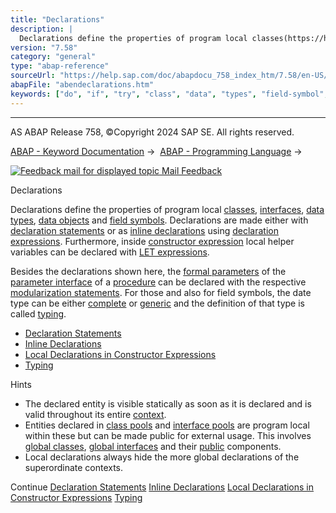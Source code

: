 ```yaml
---
title: "Declarations"
description: |
  Declarations define the properties of program local classes(https://help.sap.com/doc/abapdocu_758_index_htm/7.58/en-US/abenclass_glosry.htm 'Glossary Entry'), interfaces(https://help.sap.com/doc/abapdocu_758_index_htm/7.58/en-US/abenoo_intf_glosry.htm 'Glossary Entry'), data types(https://help
version: "7.58"
category: "general"
type: "abap-reference"
sourceUrl: "https://help.sap.com/doc/abapdocu_758_index_htm/7.58/en-US/abendeclarations.htm"
abapFile: "abendeclarations.htm"
keywords: ["do", "if", "try", "class", "data", "types", "field-symbol", "abendeclarations"]
---
```


* * *

AS ABAP Release 758, ©Copyright 2024 SAP SE. All rights reserved.

[ABAP - Keyword Documentation](https://help.sap.com/doc/abapdocu_758_index_htm/7.58/en-US/abenabap.htm) →  [ABAP - Programming Language](https://help.sap.com/doc/abapdocu_758_index_htm/7.58/en-US/abenabap_reference.htm) → 

 [![](Mail.gif?object=Mail.gif "Feedback mail for displayed topic") Mail Feedback](mailto:f1_help@sap.com?subject=Feedback%20on%20ABAP%20Documentation&body=Document:%20Declarations%2C%20ABENDECLARATIONS%2C%20758%0D%0A%0D%0AError:%0D%0A%0D%0A%0D%0A%0D%0ASuggestion%20for%20improvement:)

Declarations

Declarations define the properties of program local [classes](https://help.sap.com/doc/abapdocu_758_index_htm/7.58/en-US/abenclass_glosry.htm "Glossary Entry"), [interfaces](https://help.sap.com/doc/abapdocu_758_index_htm/7.58/en-US/abenoo_intf_glosry.htm "Glossary Entry"), [data types](https://help.sap.com/doc/abapdocu_758_index_htm/7.58/en-US/abendata_type_glosry.htm "Glossary Entry"), [data objects](https://help.sap.com/doc/abapdocu_758_index_htm/7.58/en-US/abendata_object_glosry.htm "Glossary Entry") and [field symbols](https://help.sap.com/doc/abapdocu_758_index_htm/7.58/en-US/abenfield_symbol_glosry.htm "Glossary Entry"). Declarations are made either with [declaration statements](https://help.sap.com/doc/abapdocu_758_index_htm/7.58/en-US/abendeclaration_statement_glosry.htm "Glossary Entry") or as [inline declarations](https://help.sap.com/doc/abapdocu_758_index_htm/7.58/en-US/abeninline_declaration_glosry.htm "Glossary Entry") using [declaration expressions](https://help.sap.com/doc/abapdocu_758_index_htm/7.58/en-US/abendeclaration_expression_glosry.htm "Glossary Entry"). Furthermore, inside [constructor expression](https://help.sap.com/doc/abapdocu_758_index_htm/7.58/en-US/abenconstructor_expression_glosry.htm "Glossary Entry") local helper variables can be declared with [LET expressions](https://help.sap.com/doc/abapdocu_758_index_htm/7.58/en-US/abenlet_expression_glosry.htm "Glossary Entry").

Besides the declarations shown here, the [formal parameters](https://help.sap.com/doc/abapdocu_758_index_htm/7.58/en-US/abenformal_parameter_glosry.htm "Glossary Entry") of the [parameter interface](https://help.sap.com/doc/abapdocu_758_index_htm/7.58/en-US/abenparameter_interface_glosry.htm "Glossary Entry") of a [procedure](https://help.sap.com/doc/abapdocu_758_index_htm/7.58/en-US/abenprocedure_glosry.htm "Glossary Entry") can be declared with the respective [modularization statements](https://help.sap.com/doc/abapdocu_758_index_htm/7.58/en-US/abenabap_language_modularization.htm). For those and also for field symbols, the date type can be either [complete](https://help.sap.com/doc/abapdocu_758_index_htm/7.58/en-US/abencomplete_typing_glosry.htm "Glossary Entry") or [generic](https://help.sap.com/doc/abapdocu_758_index_htm/7.58/en-US/abengeneric_typing_glosry.htm "Glossary Entry") and the definition of that type is called [typing](https://help.sap.com/doc/abapdocu_758_index_htm/7.58/en-US/abentyping_glosry.htm "Glossary Entry").

-   [Declaration Statements](https://help.sap.com/doc/abapdocu_758_index_htm/7.58/en-US/abenabap_declarations.htm)
-   [Inline Declarations](https://help.sap.com/doc/abapdocu_758_index_htm/7.58/en-US/abeninline_declarations.htm)
-   [Local Declarations in Constructor Expressions](https://help.sap.com/doc/abapdocu_758_index_htm/7.58/en-US/abenlocal_expr_declarations.htm)
-   [Typing](https://help.sap.com/doc/abapdocu_758_index_htm/7.58/en-US/abentyping.htm)

Hints

-   The declared entity is visible statically as soon as it is declared and is valid throughout its entire [context](https://help.sap.com/doc/abapdocu_758_index_htm/7.58/en-US/abenobj_context_glosry.htm "Glossary Entry").
-   Entities declared in [class pools](https://help.sap.com/doc/abapdocu_758_index_htm/7.58/en-US/abenclass_pool_glosry.htm "Glossary Entry") and [interface pools](https://help.sap.com/doc/abapdocu_758_index_htm/7.58/en-US/abeninterface_pool_glosry.htm "Glossary Entry") are program local within these but can be made public for external usage. This involves [global classes](https://help.sap.com/doc/abapdocu_758_index_htm/7.58/en-US/abenglobal_class_glosry.htm "Glossary Entry"), [global interfaces](https://help.sap.com/doc/abapdocu_758_index_htm/7.58/en-US/abenglobal_interface_glosry.htm "Glossary Entry") and their [public](https://help.sap.com/doc/abapdocu_758_index_htm/7.58/en-US/abenpublic_glosry.htm "Glossary Entry") components.
-   Local declarations always hide the more global declarations of the superordinate contexts.

Continue
[Declaration Statements](https://help.sap.com/doc/abapdocu_758_index_htm/7.58/en-US/abenabap_declarations.htm)
[Inline Declarations](https://help.sap.com/doc/abapdocu_758_index_htm/7.58/en-US/abeninline_declarations.htm)
[Local Declarations in Constructor Expressions](https://help.sap.com/doc/abapdocu_758_index_htm/7.58/en-US/abenlocal_expr_declarations.htm)
[Typing](https://help.sap.com/doc/abapdocu_758_index_htm/7.58/en-US/abentyping.htm)